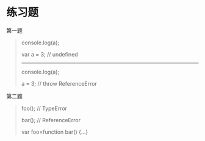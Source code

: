 # 练习题

第一题
 
> console.log(a);
> 
> var a = 3;    // undefined
> 
> -----------
>  console.log(a);
> 
> a = 3;    // throw ReferenceError

第二题


>foo();	//	TypeError
>
>bar();	//	ReferenceError
>
>var foo=function bar()	{...}